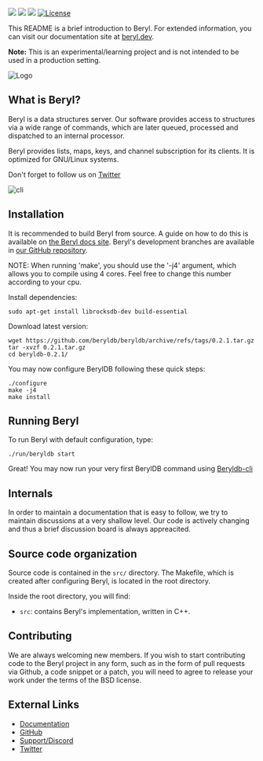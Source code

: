 
<a target="_blank" href="https://twitter.com/beryldb"><img src="https://img.shields.io/twitter/url/https/twitter.com/cloudposse.svg?style=social&label=Follow%20%40beryldb"></a>
<a target="_blank" href="https://github.com/beryldb/beryldb/actions"><img src="https://github.com/beryldb/beryldb/workflows/Linux%20build/badge.svg?4"></a>
<a target="_blank" href="https://github.com/beryldb/beryldb/pulse" alt="Activity"> <img src="https://img.shields.io/github/commit-activity/m/beryldb/beryldb?5" /></a>
[![License](https://img.shields.io/badge/License-BSD%203--Clause-blue.svg)](https://opensource.org/licenses/BSD-3-Clause)
<br>


This README is a brief introduction to Beryl. For extended information, you
can visit our documentation site at [beryl.dev](https://docs.beryl.dev/).

**Note:** This is an experimental/learning project and is not intended to be used in
a production setting.

![Logo](https://docs.beryl.dev/img/smaller.png??)

## What is Beryl?

Beryl is a data structures server. Our software provides access to structures via a 
wide range of commands, which are later queued, processed and dispatched to an 
internal processor.

Beryl provides lists, maps, keys, and channel subscription for its clients. It is
optimized for GNU/Linux systems.

Don't forget to follow us on [Twitter](https://twitter.com/beryldb)

![cli](https://docs.beryl.dev/img/render.gif??)

## Installation

It is recommended to build Beryl from source. A guide on how to do this is available on [the Beryl docs site](https://docs.beryl.dev/server/installation/).
Beryl's development branches are available in [our GitHub repository](https://github.com/beryldb/beryldb).

NOTE: When running 'make', you should use the '-j4' argument, which allows you to compile 
using 4 cores. Feel free to change this number according to your cpu.

Install dependencies:

```
sudo apt-get install librocksdb-dev build-essential
```

Download latest version:

```
wget https://github.com/beryldb/beryldb/archive/refs/tags/0.2.1.tar.gz
tar -xvzf 0.2.1.tar.gz
cd beryldb-0.2.1/
```

You may now configure BerylDB following these quick steps: 

```
./configure
make -j4 
make install
```

## Running Beryl

To run Beryl with default configuration, type:

```
./run/beryldb start
```

Great! You may now run your very first BerylDB command using
[Beryldb-cli](https://github.com/beryldb/beryldb-cli) 

## Internals

In order to maintain a documentation that is easy to follow, we try to maintain 
discussions at a very shallow level. Our code is actively changing and thus
a brief discussion board is always appreacited.

## Source code organization

Source code is contained in the `src/` directory. The Makefile, which is
created after configuring Beryl, is located in the root directory.

Inside the root directory, you will find:

* `src`: contains Beryl's implementation, written in C++.



## Contributing

We are always welcoming new members. If you wish to start contributing code to the 
Beryl project in any form, such as in the form of pull requests via Github, 
a code snippet or a patch, you will need to agree to release your work under the terms of the
BSD license.

## External Links

* [Documentation](https://docs.beryl.dev)
* [GitHub](https://github.com/beryldb/beryldb)
* [Support/Discord](https://discord.gg/sqsXVYuGrX)
* [Twitter](https://twitter.com/beryldb)


